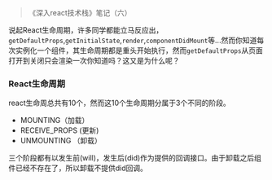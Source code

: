 > 《深入react技术栈》笔记（六）

说起React生命周期，许多同学都能立马反应出，`getDefaultProps`,`getInitialState`,`render`,`componentDidMount`等...然而你知道每次实例化一个组件，其生命周期都是重头开始执行，然而`getDefaultProps`从页面打开到关闭只会渲染一次你知道吗？这又是为什么呢？

### React生命周期

react生命周总共有10个，然而这10个生命周期分属于3个不同的阶段。
* MOUNTING（加载）
* RECEIVE_PROPS (更新)
* UNMOUNTING （卸载）

三个阶段都有以发生前(will)，发生后(did)作为提供的回调接口。由于卸载之后组件已经不存在了，所以卸载不提供did回调。
